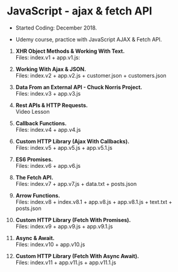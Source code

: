 # JavaScript - ajax & fetch API

- Started Coding: December 2018.

- Udemy course, practice with JavaScript AJAX & Fetch API. 

1. <b>XHR Object Methods & Working With Text.</b><br>
Files: index.v1 + app.v1.js:

2. <b>Working With Ajax & JSON.</b><br>
Files: index.v2 + app.v2.js + customer.json + customers.json

3. <b>Data From an External API - Chuck Norris Project.</b><br>
Files: index.v3 + app.v3.js

4. <b>Rest APIs & HTTP Requests.</b><br>
Video Lesson

5. <b>Callback Functions.</b><br>
Files: index.v4 + app.v4.js

6. <b>Custom HTTP Library (Ajax With Callbacks).</b><br>
Files: index.v5 + app.v5.js + app.v5.1.js

7. <b>ES6 Promises.</b><br>
Files: index.v6 + app.v6.js

8. <b>The Fetch API.</b><br>
Files: index.v7 + app.v7.js + data.txt + posts.json

9. <b>Arrow Functions.</b><br>
Files: index.v8 + index.v8.1 + app.v8.js + app.v8.1.js + text.txt + posts.json

10. <b>Custom HTTP Library (Fetch With Promises).</b><br>
Files: index.v9 + app.v9.js + app.v9.1.js

11. <b>Async & Await.</b><br>
Files: index.v10 + app.v10.js

12. <b>Custom HTTP Library (Fetch With Async Await).</b><br>
Files: index.v11 + app.v11.js + app.v11.1.js




